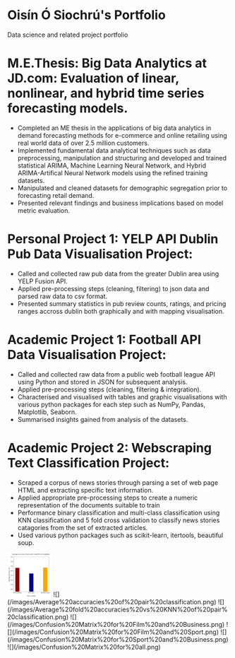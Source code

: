 # Oisín Ó Siochrú's Portfolio
Data science and related project portfolio

# M.E.Thesis: Big Data Analytics at JD.com: Evaluation of linear, nonlinear, and hybrid time series forecasting models.
* Completed an ME thesis in the applications of big data analytics in demand forecasting methods for e-commerce and online retailing using real world data of over 2.5 million customers.
* Implemented fundamental data analytical techniques such as data preprocessing, manipulation and structuring and developed and trained statistical ARIMA, Machine Learning Neural Network, and Hybrid ARIMA-Artifical Neural Network models using the refined training datasets.
* Manipulated and cleaned datasets for demographic segregation prior to forecasting retail demand. 
* Presented relevant findings and business implications based on model metric evaluation.

# Personal Project 1: YELP API Dublin Pub Data Visualisation Project:
* Called and collected raw pub data from the greater Dublin area  using YELP Fusion API.
* Applied pre-processing steps (cleaning, filtering) to json data and parsed raw data to csv format.
* Presented summary statistics in pub review counts, ratings, and pricing ranges accross dublin both graphically and with mapping visualisation.

# Academic Project 1: Football API Data Visualisation Project: 
* Called and collected raw data from a public web football league API using Python and stored in JSON for subsequent analysis. 
* Applied pre-processing steps (cleaning, filtering & integration).
* Characterised and visualised with tables and graphic visualisations with various python packages for each step such as NumPy, Pandas, Matplotlib, Seaborn. 
* Summarised insights gained from analysis of the datasets.

# Academic Project 2: Webscraping Text Classification Project:
* Scraped a corpus of news stories through parsing a set of web page HTML and extracting specific text information. 
* Applied appropriate pre-processing steps to create a numeric representation of the documents suitable to train
* Performance binary classification and multi-class classification using KNN classification and 5 fold cross validation to classify news stories catagories from the set of extracted articles. 
* Used various python packages such as scikit-learn, itertools, beautiful soup.

<img src="/images/Average%20accuracies%20of%20pair%20classification.png" width="100" height="100">
![](/images/Average%20accuracies%20of%20pair%20classification.png)
![](/images/Average%20fold%20accuracies%20vs%20KNN%20of%20pair%20classification.png)
![](/images/Confusion%20Matrix%20for%20Film%20and%20Business.png)
![](/images/Confusion%20Matrix%20for%20Film%20and%20Sport.png)
![](/images/Confusion%20Matrix%20for%20Sport%20and%20Business.png)
![](/images/Confusion%20Matrix%20for%20all.png)
